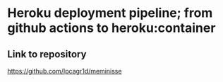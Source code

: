 # Heroku deployment pipeline; from github actions to heroku:container

## Link to repository

https://github.com/Ipcagr1d/meminisse